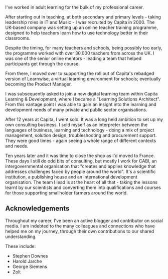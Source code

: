 I've worked in adult learning for the bulk of my professional career.

After starting out in teaching, at both secondary and primary levels - taking leadership roles in IT and Music - I was recruited by Capita in 2000. The UK-based company was setting up an online teacher training programme, designed to help teachers learn how to use technology better in their classrooms.

Despite the timing, for many teachers and schools, being possibly too early, the programme worked with over 30,000 teachers from across the UK. I was one of the senior online mentors - leading a team that helped participants get through the course. 

From there, I moved over to supporting the roll out of Capita's rebadged version of Learnwise, a virtual learning environment for schools; eventually becoming the Product Manager.

I was subsequently asked to join a new digital learning team within Capita Learning & Development, where I became a "Learning Solutions Architect". From this vantage point I was able to gain an insight into the learning and development needs of many private and public sector organisations.

After 12 years at Capita, I went solo. It was a long held ambition to set up my own consulting business. I sold myself as an interpreter between the languages of business, learning and technology - doing a mix of project management, solution design, troubleshooting and procurement support. They were good times - again seeing a whole range of different contexts and needs.

Ten years later and it was time to close the shop as I'd moved to France. These days I still do odd bits of consulting, but mostly I work for CABI, an intergovernmental organisation that "creates and applies knowledge that addresses challenges faced by people around the world". It's a scientific institution, a publishing house and an international development organisation. The team I lead is at the heart of all that - taking the lessons learnt by our scientists and converting them into qualifications and courses for those supporting smallholder farmers around the world.

## Acknowledgements

Throughout my career, I've been an active blogger and contributor on social media. I am indebted to the many colleagues and connections who have helped me on my journey, through their own contributions to our shared understanding.

These include:

- Stephen Downes
- Harold Jarche
- George Siemens
- Zolt



